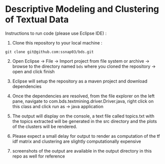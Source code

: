 # Descriptive Modeling and Clustering of Textual Data

Instructions to run code (please use Eclipse IDE) :

1. Clone this repository to your local machine :

`git clone git@github.com:ssnap03/bds.git`

2. Open Eclipse -> File -> Import project from file system or archive -> browse to the directory named `bds` where you cloned the repository -> open and click finish

3. Eclipse will setup the repository as a maven project and download dependencies

4. Once the dependencies are resolved, from the file explorer on the left pane, navigate to com.bds.textmining.driver.Driver.java, right click on this class and click run as -> java application

5. The output will display on the console, a text file called topics.txt with the topics extracted will be generated in the src directory and the plots of the clusters will be rendered.

6. Please expect a small delay for output to render as computation of the tf idf matrix and clustering are slightly computationally expensive

7. screenshots of the output are available in the output directory in this repo as well for reference
